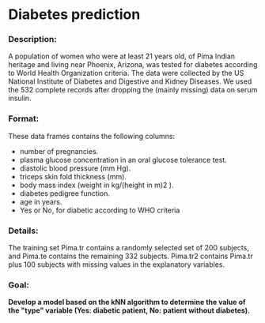 # Diabetes prediction
### Description:
A population of women who were at least 21 years old, of Pima Indian heritage and living near Phoenix, Arizona, was tested for diabetes according to World Health Organization criteria. The data were collected by the US National Institute of Diabetes and Digestive and Kidney Diseases. We used the 532 complete records after dropping the (mainly missing) data on serum insulin.

### Format:
These data frames contains the following columns: 
- number of pregnancies. 
- plasma glucose concentration in an oral glucose tolerance test. 
- diastolic blood pressure (mm Hg). 
- triceps skin fold thickness (mm). 
- body mass index (weight in kg/(height in m)2 ).
- diabetes pedigree function.
- age in years. 
- Yes or No, for diabetic according to WHO criteria

### Details:
The training set Pima.tr contains a randomly selected set of 200 subjects, and Pima.te contains the remaining 332 subjects. Pima.tr2 contains Pima.tr plus 100 subjects with missing values in the explanatory variables.

### Goal:
**Develop a model based on the kNN algorithm to determine the value of the "type" variable (Yes: diabetic patient, No: patient without diabetes).**
